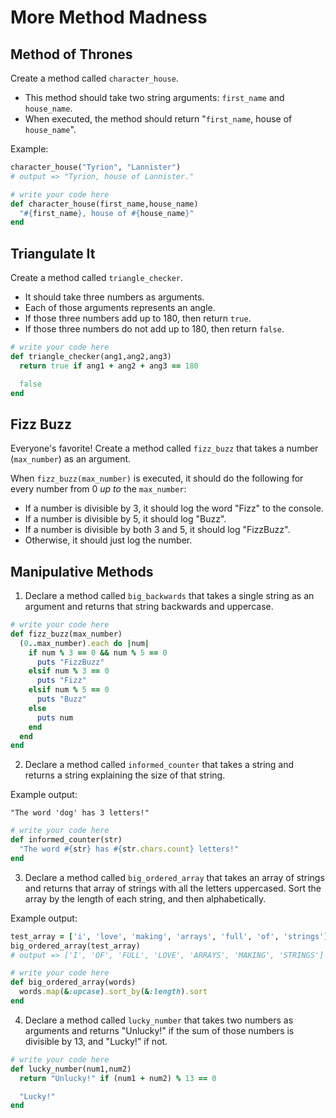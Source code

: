 # More Method Madness

## Method of Thrones

Create a method called `character_house`.
* This method should take two string arguments: `first_name` and `house_name`.
* When executed, the method should return "`first_name`, house of `house_name`".

Example:
```ruby
character_house("Tyrion", "Lannister")
# output => "Tyrion, house of Lannister."
```
```ruby
# write your code here
def character_house(first_name,house_name)
  "#{first_name}, house of #{house_name}"
end
```

## Triangulate It

Create a method called `triangle_checker`.
* It should take three numbers as arguments.
* Each of those arguments represents an angle.
* If those three numbers add up to 180, then return `true`.
* If those three numbers do not add up to 180, then return `false`.

```ruby
# write your code here
def triangle_checker(ang1,ang2,ang3)
  return true if ang1 + ang2 + ang3 == 180

  false
end

```

## Fizz Buzz

Everyone's favorite! Create a method called `fizz_buzz` that takes a number (`max_number`) as an argument.

When `fizz_buzz(max_number)` is executed, it should do the following for every number from 0 *up to* the `max_number`:
* If a number is divisible by 3, it should log the word "Fizz" to the console.
* If a number is divisible by 5, it should log "Buzz".
* If a number is divisible by both 3 and 5, it should log "FizzBuzz".
* Otherwise, it should just log the number.

## Manipulative Methods

1. Declare a method called `big_backwards` that takes a single string as an argument and returns that string backwards and uppercase.

```ruby
# write your code here
def fizz_buzz(max_number)
  (0..max_number).each do |num|
    if num % 3 == 0 && num % 5 == 0
      puts "FizzBuzz"
    elsif num % 3 == 0 
      puts "Fizz"
    elsif num % 5 == 0 
      puts "Buzz"
    else
      puts num
    end
  end
end
```

2. Declare a method called `informed_counter` that takes a string and returns a string explaining the size of that string.

Example output:
```
"The word 'dog' has 3 letters!"
```
```ruby
# write your code here
def informed_counter(str)
  "The word #{str} has #{str.chars.count} letters!"
end
```

3. Declare a method called `big_ordered_array` that takes an array of strings and returns that array of strings with all the letters uppercased. Sort the array by the length of each string, and then alphabetically.

Example output:
```ruby
test_array = ['i', 'love', 'making', 'arrays', 'full', 'of', 'strings']
big_ordered_array(test_array)
# output => ['I', 'OF', 'FULL', 'LOVE', 'ARRAYS', 'MAKING', 'STRINGS']
```
```ruby
# write your code here
def big_ordered_array(words)
  words.map(&:upcase).sort_by(&:length).sort
end
```

4. Declare a method called `lucky_number` that takes two numbers as arguments and returns "Unlucky!" if the sum of those numbers is divisible by 13, and "Lucky!" if not.

```ruby
# write your code here
def lucky_number(num1,num2)
  return "Unlucky!" if (num1 + num2) % 13 == 0

  "Lucky!"
end
```
